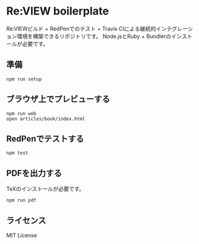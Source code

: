 # Re:VIEW boilerplate

Re:VIEWビルド + RedPenでのテスト + Travis CIによる継続的インテグレーション環境を構築できるリポジトリです。
Node.jsとRuby + Bundlerのインストールが必要です。

## 準備

```shell
npm run setup
```

## ブラウザ上でプレビューする

```shell
npm run web
open articles/book/index.html
```

## RedPenでテストする

```shell
npm test
```

## PDFを出力する

TeXのインストールが必要です。

```shell
npm run pdf
```

## ライセンス

MIT License
